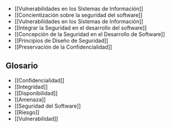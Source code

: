 - [[Vulnerabilidades en los Sistemas de Información]]
- [[Concientización sobre la seguridad del software]]
- [[Vulnerabilidades en los Sistemas de Información]]
- [[Integrar la Seguridad en el desarrollo del software]]
- [[Concepción de la Seguridad en el Desarrollo de Software]]
- [[Principios de Diseño de Seguridad]]
- [[Preservación de la Confidencialidad]]

## Glosario
- [[Confidencialidad]]
- [[Integridad]]
- [[Disponibilidad]]
- [[Amenaza]]
- [[Seguridad del Software]]
- [[Riesgo]]
- [[Vulnerabilidad]]
